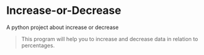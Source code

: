 # Increase-or-Decrease
A python project about increase or decrease

> This program will help you to increase and decrease data in relation to percentages.
